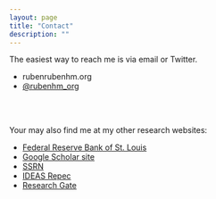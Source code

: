 ```yaml
---
layout: page
title: "Contact"
description: ""
---
```


The easiest way to reach me is via email or Twitter.

+ <span class="flaticon-opened4"></span></abbr> ruben<span class="my-email-domain">rubenhm.org</span>
+ <a href="http://twitter.com/intent/follow?screen_name=rubenhm_org" title="Follow on Twitter"><span class="flaticon-social19"> @rubenhm_org</span></a></li>


<br>
<br>

Your may also find me at my other research websites:

+ [Federal Reserve Bank of St. Louis](http://research.stlouisfed.org/econ/hernandez/)
+ [Google Scholar site](http://scholar.google.com/citations?user=ONu4SBcAAAAJ&hl=en)
+ [SSRN](http://papers.ssrn.com/sol3/cf_dev/AbsByAuth.cfm?per_id=341818)
+ [IDEAS Repec](http://ideas.repec.org/e/phe35.html)
+ [Research Gate](http://www.researchgate.net/profile/Ruben_Hernandez-Murillo)



